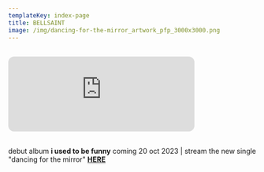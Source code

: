 ```yaml
---
templateKey: index-page
title: BELLSAINT
image: /img/dancing-for-the-mirror_artwork_pfp_3000x3000.png
---
```

<br> 

<iframe style="border-radius:12px" src="https://open.spotify.com/embed/album/57AgoXhWPiwZF3QEP386mY?utm_source=generator" width="75%" height="152" frameBorder="0" allowfullscreen="" allow="autoplay; clipboard-write; encrypted-media; fullscreen; picture-in-picture" loading="lazy"></iframe>

<br>debut album **i used to be funny** coming 20 oct 2023 | stream the new single "dancing for the mirror" [**HERE**](https://ffm.to/bellsaint_dancingforthemirror)</br>

<br><br>
